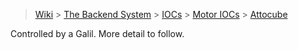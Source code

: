 > [Wiki](Home) > [The Backend System](The-Backend-System) > [IOCs](IOCs) > [Motor IOCs](Motor-IOCs) > [Attocube](Attocube)

Controlled by a Galil. More detail to follow.